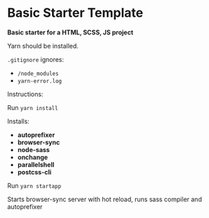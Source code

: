 # Basic Starter Template
**Basic starter for a HTML, SCSS, JS project**

Yarn should be installed.

`.gitignore` ignores:
- `/node_modules`
- `yarn-error.log`

Instructions:

Run `yarn install`

Installs:

- **autoprefixer**
- **browser-sync**
- **node-sass**
- **onchange**
- **parallelshell**
- **postcss-cli**

Run `yarn startapp`

Starts browser-sync server with hot reload, runs sass compiler and autoprefixer